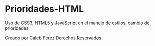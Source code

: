 # Prioridades-HTML
Uso de CSS3, HTML5 y JavaScript en el manejo de estilos, cambio de prioridades.


Creado por Caleb Perez
Derechos Reservados

